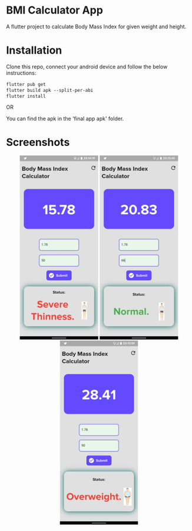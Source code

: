 # BMI Calculator App

A flutter project to calculate Body Mass Index for given weight and height.

# Installation

Clone this repo, connect your android device and follow the below instructions:
```
flutter pub get 
flutter build apk --split-per-abi
flutter install
```

OR<br>

You can find the apk in the 'final app apk' folder.

# Screenshots

<p align='center'>
    <img src='snaps/3.jpg' height='500'>
    <img src='snaps/1.jpg' height='500'>
    <img src='snaps/2.jpg' height='500'>
</p>